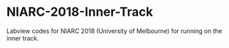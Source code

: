 # NIARC-2018-Inner-Track
Labview codes for NIARC 2018 (University of Melbourne) for running on the inner track.
